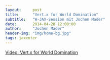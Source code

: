 ```yaml
---
layout:     post
title:      "Vert.x for World Domination"
subtitle:   "W-JAX-Session mit Jochen Mader"
date:       2014-04-28 12:00:00
author:     "Jochen Mader"
header-img: "img/home-bg.jpg"
tags: jaxenter
---
```

[Video: Vert.x for World Domination](https://jaxenter.de/vert-x-for-world-domination-18843)